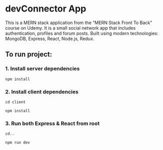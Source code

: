 # devConnector App

This is a MERN stack application from the "MERN Stack Front To Back" course on Udemy. 
It is a small social network app that includes authentication, profiles and forum posts.
Built using modern technologies: MongoDB, Express, React, Node.js, Redux.


## To run project:

### 1. Install server dependencies
`npm install`

### 2. Install client dependencies
`cd client`

`npm install`

### 3. Run both Express & React from root
`cd..`

`npm run dev`
